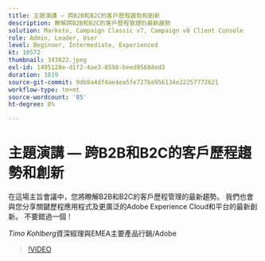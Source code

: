 ```yaml
---
title: 主題演講 — 跨B2B和B2C的客戶歷程趨勢和創新
description: 瞭解跨B2B和B2C的客戶歷程管理的最新趨勢
solution: Marketo, Campaign Classic v7, Campaign v8 Client Console
role: Admin, Leader, User
level: Beginner, Intermediate, Experienced
kt: 10572
thumbnail: 343822.jpeg
exl-id: 1495128e-d1f2-4ae3-8598-beed95684ed3
duration: 1819
source-git-commit: 9db8a4df4ae4ea5fe727ba956134e22257772621
workflow-type: tm+mt
source-wordcount: '85'
ht-degree: 0%

---
```


# 主題演講 — 跨B2B和B2C的客戶歷程趨勢和創新

在這場主旨會議中，您將瞭解B2B和B2C的客戶歷程管理的最新趨勢。 我們也會與您分享關鍵歷程應用程式及更廣泛的Adobe Experience Cloud和平台的最新創新。 不要錯過一個！

*Timo Kohlberg*&#x200B;資深經理與EMEA主要產品行銷/Adobe

>[!VIDEO](https://video.tv.adobe.com/v/343822/?quality=12&learn=on)
